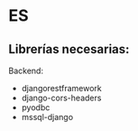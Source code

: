 # ES

## Librerías necesarias:
Backend:
- djangorestframework 
- django-cors-headers
- pyodbc
- mssql-django

